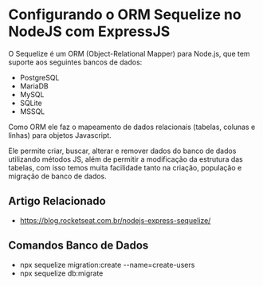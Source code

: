 # Configurando o ORM Sequelize no NodeJS com ExpressJS

O Sequelize é um ORM (Object-Relational Mapper) para Node.js, que tem suporte aos seguintes bancos de dados: 

* PostgreSQL
* MariaDB
* MySQL
* SQLite
* MSSQL

Como ORM ele faz o mapeamento de dados relacionais (tabelas, colunas e linhas) para objetos Javascript.

Ele permite criar, buscar, alterar e remover dados do banco de dados utilizando métodos JS, além de permitir a modificação da estrutura das tabelas, com isso temos muita facilidade tanto na criação, população e migração de banco de dados.

## Artigo Relacionado

* https://blog.rocketseat.com.br/nodejs-express-sequelize/

## Comandos Banco de Dados

* npx sequelize migration:create --name=create-users
* npx sequelize db:migrate
